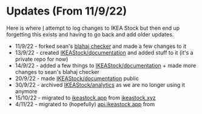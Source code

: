 # Updates (From 11/9/22)
Here is where [I](https://github.com/arhancodes) attempt to log changes to IKEA Stock but then end up forgetting this exists and having to go back and add older updates.

- 11/9/22 - forked sean's [blahaj checker](https://github.com/devramsean0/blahaj-checker-uk) and made a few changes to it
- 13/9/22 - created [IKEAStock/documentation](https://github.com/IKEAStock/documentation) and added stuff to it (it's a private repo for now)
- 14/9/22 - added a few things to [IKEAStock/documentation](https://github.com/IKEAStock/documentation) + made more changes to sean's blahaj checker
- 20/9/22 - made [IKEAStock/documentation](https://github.com/IKEAStock/documentation) public
- 30/9/22 - archived [IKEAStock/analytics](https://github.com/IKEAStock/analytics) as we are no longer using it anymore
- 15/10/22 - migrated to [ikeastock.app](https://ikeastock.app) from [ikeastock.xyz](https://ikeastock.xyz)
- 4/11/22 - migrated to (hopefully) [api.ikeastock.app](https://api.ikeastock.app) from
